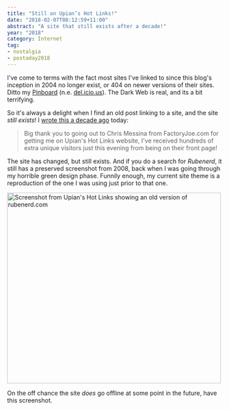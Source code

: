 ```yaml
---
title: "Still on Upian’s Hot Links!"
date: "2018-02-07T08:12:59+11:00"
abstract: "A site that still exists after a decade!"
year: "2018"
category: Internet
tag:
- nostalgia
- postaday2018
---
```

I've come to terms with the fact most sites I've linked to since this blog's inception in 2004 no longer exist, or 404 on newer versions of their sites. Ditto my [Pinboard] \(n.e. [del.icio.us]\). The Dark Web is real, and its a bit terrifying.

So it's always a delight when I find an old post linking to a site, and the site *still exists*! I [wrote this a decade ago] today:

> Big thank you to going out to Chris Messina from FactoryJoe.com for getting me on Upian's Hot Links website, I've received hundreds of extra unique visitors just this evening from being on their front page!

The site has changed, but still exists. And if you do a search for *Rubenerd*, it still has a preserved screenshot from 2008, back when I was going through my horrible green design phase. Funnily enough, my current site theme is a reproduction of the one I was using just prior to that one.

<p><img src="https://rubenerd.com/files/2018/hotlinks2018@1x.png" srcset="https://rubenerd.com/files/2018/hotlinks2018@1x.png 1x, https://rubenerd.com/files/2018/hotlinks2018@2x.png 2x" alt="Screenshot from Upian's Hot Links showing an old version of rubenerd.com" style="width:500px; height:445px;" /></p>

On the off chance the site *does* go offline at some point in the future, have this screenshot.

[Pinboard]: https://pinboard.in/u:rubenerd
[del.icio.us]: https://del.icio.us/rubenerd
[wrote this a decade ago]: https://rubenerd.com/rubenerd-blog-made-it-to-upians-hot-links/ 

